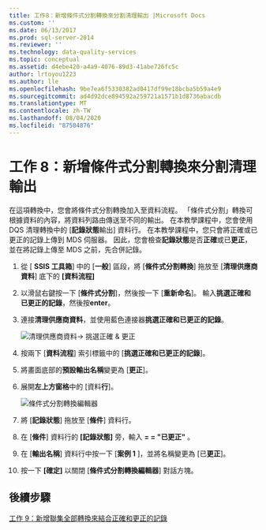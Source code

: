 ```yaml
---
title: 工作8：新增條件式分割轉換來分割清理輸出 |Microsoft Docs
ms.custom: ''
ms.date: 06/13/2017
ms.prod: sql-server-2014
ms.reviewer: ''
ms.technology: data-quality-services
ms.topic: conceptual
ms.assetid: d4ebe420-a4a9-4076-89d3-41abe726fc5c
author: lrtoyou1223
ms.author: lle
ms.openlocfilehash: 9be7ea6f5330382ad0417df99e18bcba5b59a4e9
ms.sourcegitcommit: ad4d92dce894592a259721a1571b1d8736abacdb
ms.translationtype: MT
ms.contentlocale: zh-TW
ms.lasthandoff: 08/04/2020
ms.locfileid: "87584876"
---
```

# <a name="task-8-adding-conditional-split-transform-to-split-cleansing-output"></a>工作 8：新增條件式分割轉換來分割清理輸出
  在這項轉換中，您會將條件式分割轉換加入至資料流程。 「條件式分割」轉換可根據資料的內容，將資料列路由傳送至不同的輸出。 在本教學課程中，您會使用 DQS 清理轉換中的 [**記錄狀態**輸出] 資料行。 在本教學課程中，您只會將正確或已更正的記錄上傳到 MDS 伺服器。 因此，您會檢查**記錄狀態**是否**正確**或已**更正**，並在將記錄上傳至 MDS 之前，先合併記錄。  
  
1.  從 [ **SSIS 工具箱**] 中的 [**一般**] 區段，將 [**條件式分割轉換**] 拖放至 [**清理供應商資料**] 底下的 **[資料流程]**  
  
2.  以滑鼠右鍵按一下 [**條件式分割**]，然後按一下 [**重新命名**]。 輸入**挑選正確和已更正的記錄**，然後按**enter**。  
  
3.  連接**清理供應商資料**，並使用藍色連接器**挑選正確和已更正的記錄**。  
  
     ![清理供應商資料-> 挑選正確 & 更正](../../2014/tutorials/media/et-addingcsttosplitcleansingoutput-01.jpg "清理供應商資料 -> 挑選 [正確] 與 [更正]")  
  
4.  按兩下 [**資料流程**] 索引標籤中的 [**挑選正確和已更正的記錄**]。  
  
5.  將畫面底部的**預設輸出名稱**變更為 [**更正**]。  
  
6.  展開**左上方窗格**中的 [資料**行**]。  
  
     ![條件式分割轉換編輯器](../../2014/tutorials/media/et-addingcsttosplitcleansingoutput-02.jpg "條件式分割轉換編輯器")  
  
7.  將 [**記錄狀態**] 拖放至 [**條件**] 資料行。  
  
8.  在 [**條件**] 資料行的 **[記錄狀態]** 旁，輸入 **= = "已更正"** 。  
  
9. 在 [**輸出名稱**] 資料行中按一下 [**案例 1** ]，並將名稱變更為 [已**更正**]。  
  
10. 按一下 **[確定]** 以關閉 [**條件式分割轉換編輯器**] 對話方塊。  
  
## <a name="next-step"></a>後續步驟  
 [工作 9：新增聯集全部轉換來結合正確和更正的記錄](../../2014/tutorials/task-9-adding-union-all-transform-to-combine-correct-and-corrected-records.md)  
  
  
